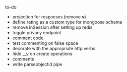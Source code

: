 to-do
- projection for responses (remove __v__)
- define rating as a custom type for mongoose schema
- remove inSession after setting up redis
- toggle privacy endpoint
- comment code
- test commenting on false space
- decorate with the appropriate http verbs
- hide __v on create operations
- comments
- write parseobjectid pipe